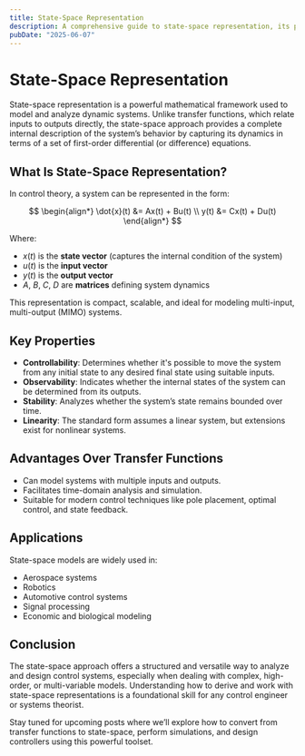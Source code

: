 ```yaml
---
title: State-Space Representation
description: A comprehensive guide to state-space representation, its properties, and applications in control systems.
pubDate: "2025-06-07"
---
```


# State-Space Representation

State-space representation is a powerful mathematical framework used to model and analyze dynamic systems. Unlike transfer functions, which relate inputs to outputs directly, the state-space approach provides a complete internal description of the system’s behavior by capturing its dynamics in terms of a set of first-order differential (or difference) equations.

## What Is State-Space Representation?

In control theory, a system can be represented in the form:

$$
\begin{align*}
\dot{x}(t) &= Ax(t) + Bu(t) \\
y(t) &= Cx(t) + Du(t)
\end{align*}
$$

Where:

- $x(t)$ is the **state vector** (captures the internal condition of the system)
- $u(t)$ is the **input vector**
- $y(t)$ is the **output vector**
- $A$, $B$, $C$, $D$ are **matrices** defining system dynamics

This representation is compact, scalable, and ideal for modeling multi-input, multi-output (MIMO) systems.

## Key Properties

- **Controllability**: Determines whether it's possible to move the system from any initial state to any desired final state using suitable inputs.
- **Observability**: Indicates whether the internal states of the system can be determined from its outputs.
- **Stability**: Analyzes whether the system’s state remains bounded over time.
- **Linearity**: The standard form assumes a linear system, but extensions exist for nonlinear systems.

## Advantages Over Transfer Functions

- Can model systems with multiple inputs and outputs.
- Facilitates time-domain analysis and simulation.
- Suitable for modern control techniques like pole placement, optimal control, and state feedback.

## Applications

State-space models are widely used in:

- Aerospace systems  
- Robotics  
- Automotive control systems  
- Signal processing  
- Economic and biological modeling  

## Conclusion

The state-space approach offers a structured and versatile way to analyze and design control systems, especially when dealing with complex, high-order, or multi-variable models. Understanding how to derive and work with state-space representations is a foundational skill for any control engineer or systems theorist.

Stay tuned for upcoming posts where we’ll explore how to convert from transfer functions to state-space, perform simulations, and design controllers using this powerful toolset.

